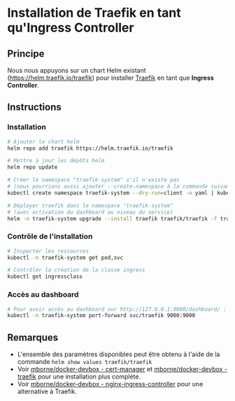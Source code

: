 # Installation de Traefik en tant qu'Ingress Controller

## Principe

Nous nous appuyons sur un chart Helm existant (https://helm.traefik.io/traefik) pour installer [Traefik](https://doc.traefik.io/traefik/) en tant que **Ingress Controller**.

## Instructions

### Installation

```bash
# Ajouter le chart helm
helm repo add traefik https://helm.traefik.io/traefik

# Mettre à jour les dépôts helm
helm repo update

# Créer le namespace "traefik-system" s'il n'existe pas
# (nous pourrions aussi ajouter --create-namespace à la commande suivante)
kubectl create namespace traefik-system --dry-run=client -o yaml | kubectl apply -f -

# Déployer traefik dans le namespace "traefik-system"
# (avec activation du dashboard au niveau du service)
helm -n traefik-system upgrade --install traefik traefik/traefik -f traefik/values.yaml
```

### Contrôle de l'installation

```bash
# Inspecter les ressources
kubectl -n traefik-system get pod,svc

# Contrôler la création de la classe ingress
kubectl get ingressclass
```

### Accès au dashboard 

```bash
# Pour avoir accès au dashboard sur http://127.0.0.1:9000/dashboard/ :
kubectl -n traefik-system port-forward svc/traefik 9000:9000
```

## Remarques

* L'ensemble des paramètres disponibles peut être obtenu à l'aide de la commande `helm show values traefik/traefik`
* Voir [mborne/docker-devbox - cert-manager](https://github.com/mborne/docker-devbox/tree/master/cert-manager#cert-manager) et [mborne/docker-devbox - traefik](https://github.com/mborne/docker-devbox/tree/master/traefik#traefik) pour une installation plus complète.
* Voir [mborne/docker-devbox - nginx-ingress-controller](https://github.com/mborne/docker-devbox/tree/master/nginx-ingress-controller#nginx-ingress-controller) pour une alternative à Traefik.

